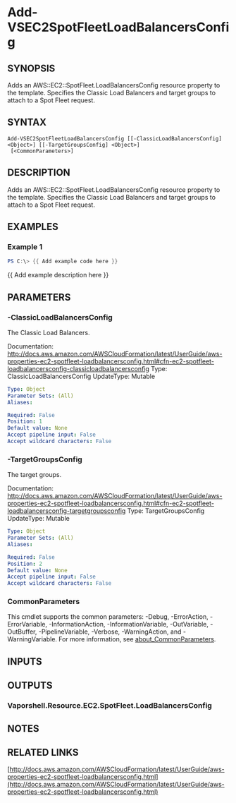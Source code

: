 # Add-VSEC2SpotFleetLoadBalancersConfig

## SYNOPSIS
Adds an AWS::EC2::SpotFleet.LoadBalancersConfig resource property to the template.
Specifies the Classic Load Balancers and target groups to attach to a Spot Fleet request.

## SYNTAX

```
Add-VSEC2SpotFleetLoadBalancersConfig [[-ClassicLoadBalancersConfig] <Object>] [[-TargetGroupsConfig] <Object>]
 [<CommonParameters>]
```

## DESCRIPTION
Adds an AWS::EC2::SpotFleet.LoadBalancersConfig resource property to the template.
Specifies the Classic Load Balancers and target groups to attach to a Spot Fleet request.

## EXAMPLES

### Example 1
```powershell
PS C:\> {{ Add example code here }}
```

{{ Add example description here }}

## PARAMETERS

### -ClassicLoadBalancersConfig
The Classic Load Balancers.

Documentation: http://docs.aws.amazon.com/AWSCloudFormation/latest/UserGuide/aws-properties-ec2-spotfleet-loadbalancersconfig.html#cfn-ec2-spotfleet-loadbalancersconfig-classicloadbalancersconfig
Type: ClassicLoadBalancersConfig
UpdateType: Mutable

```yaml
Type: Object
Parameter Sets: (All)
Aliases:

Required: False
Position: 1
Default value: None
Accept pipeline input: False
Accept wildcard characters: False
```

### -TargetGroupsConfig
The target groups.

Documentation: http://docs.aws.amazon.com/AWSCloudFormation/latest/UserGuide/aws-properties-ec2-spotfleet-loadbalancersconfig.html#cfn-ec2-spotfleet-loadbalancersconfig-targetgroupsconfig
Type: TargetGroupsConfig
UpdateType: Mutable

```yaml
Type: Object
Parameter Sets: (All)
Aliases:

Required: False
Position: 2
Default value: None
Accept pipeline input: False
Accept wildcard characters: False
```

### CommonParameters
This cmdlet supports the common parameters: -Debug, -ErrorAction, -ErrorVariable, -InformationAction, -InformationVariable, -OutVariable, -OutBuffer, -PipelineVariable, -Verbose, -WarningAction, and -WarningVariable. For more information, see [about_CommonParameters](http://go.microsoft.com/fwlink/?LinkID=113216).

## INPUTS

## OUTPUTS

### Vaporshell.Resource.EC2.SpotFleet.LoadBalancersConfig
## NOTES

## RELATED LINKS

[http://docs.aws.amazon.com/AWSCloudFormation/latest/UserGuide/aws-properties-ec2-spotfleet-loadbalancersconfig.html](http://docs.aws.amazon.com/AWSCloudFormation/latest/UserGuide/aws-properties-ec2-spotfleet-loadbalancersconfig.html)

